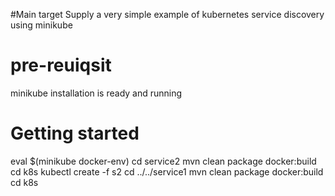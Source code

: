 #Main target
Supply a very simple example of kubernetes service discovery using minikube
# pre-reuiqsit
minikube installation is ready and running 
# Getting started 
eval $(minikube docker-env)
cd service2
mvn clean package docker:build
cd k8s
kubectl create -f s2
cd ../../service1
mvn clean package docker:build
cd k8s




